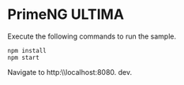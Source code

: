 # PrimeNG ULTIMA
Execute the following commands to run the sample.

```
npm install
npm start
```

 Navigate to http:\\\\localhost:8080.
 dev.
